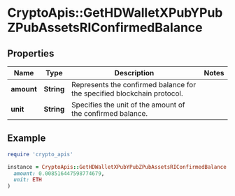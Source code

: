 # CryptoApis::GetHDWalletXPubYPubZPubAssetsRIConfirmedBalance

## Properties

| Name | Type | Description | Notes |
| ---- | ---- | ----------- | ----- |
| **amount** | **String** | Represents the confirmed balance for the specified blockchain protocol. |  |
| **unit** | **String** | Specifies the unit of the amount of the confirmed balance. |  |

## Example

```ruby
require 'crypto_apis'

instance = CryptoApis::GetHDWalletXPubYPubZPubAssetsRIConfirmedBalance.new(
  amount: 0.008516447598774679,
  unit: ETH
)
```

